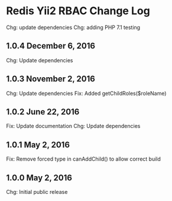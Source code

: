 Redis Yii2 RBAC Change Log
==========================



Chg: update dependencies
Chg: adding PHP 7.1 testing

1.0.4 December 6, 2016
----------------------

Chg: Update dependencies

1.0.3 November 2, 2016
----------------------

Chg: Update dependencies
Fix: Added getChildRoles($roleName)

1.0.2 June 22, 2016
-------------------

Fix: Update documentation
Chg: Update dependencies

1.0.1 May 2, 2016
-----------------

Fix: Remove forced type in canAddChild() to allow correct build

1.0.0 May 2, 2016
-----------------

Chg: Initial public release
